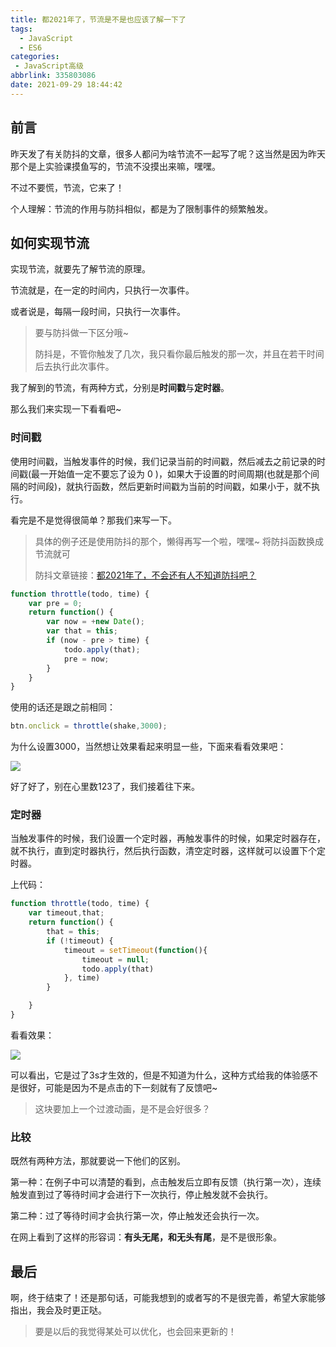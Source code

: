 ```yaml
---
title: 都2021年了，节流是不是也应该了解一下了
tags:
  - JavaScript
  - ES6
categories:
 - JavaScript高级
abbrlink: 335803086
date: 2021-09-29 18:44:42
---
```


## 前言

昨天发了有关防抖的文章，很多人都问为啥节流不一起写了呢？这当然是因为昨天那个是上实验课摸鱼写的，节流不没摸出来嘛，嘿嘿。

不过不要慌，节流，它来了！

个人理解：节流的作用与防抖相似，都是为了限制事件的频繁触发。

<!--more-->

## 如何实现节流

实现节流，就要先了解节流的原理。

节流就是，在一定的时间内，只执行一次事件。

或者说是，每隔一段时间，只执行一次事件。

> 要与防抖做一下区分哦~
>
> 防抖是，不管你触发了几次，我只看你最后触发的那一次，并且在若干时间后去执行此次事件。

我了解到的节流，有两种方式，分别是**时间戳**与**定时器**。

那么我们来实现一下看看吧~

### 时间戳

使用时间戳，当触发事件的时候，我们记录当前的时间戳，然后减去之前记录的时间戳(最一开始值一定不要忘了设为 0 )，如果大于设置的时间周期(也就是那个间隔的时间段)，就执行函数，然后更新时间戳为当前的时间戳，如果小于，就不执行。

看完是不是觉得很简单？那我们来写一下。

> 具体的例子还是使用防抖的那个，懒得再写一个啦，嘿嘿~   将防抖函数换成节流就可
>
> 防抖文章链接：[都2021年了，不会还有人不知道防抖吧？](https://blog.wangez.site/posts/647457095.html)

```js
function throttle(todo, time) {
    var pre = 0;
    return function() {
        var now = +new Date();
        var that = this;
        if (now - pre > time) {
            todo.apply(that);
            pre = now;
        }
    }
}
```

使用的话还是跟之前相同：

```js
btn.onclick = throttle(shake,3000);
```

为什么设置3000，当然想让效果看起来明显一些，下面来看看效果吧：

![](时间戳节流.gif)

好了好了，别在心里数123了，我们接着往下来。

### 定时器

当触发事件的时候，我们设置一个定时器，再触发事件的时候，如果定时器存在，就不执行，直到定时器执行，然后执行函数，清空定时器，这样就可以设置下个定时器。

上代码：

```js
function throttle(todo, time) {
    var timeout,that;
    return function() {
        that = this;
        if (!timeout) {
            timeout = setTimeout(function(){
                timeout = null;
                todo.apply(that)
            }, time)
        }

    }
}
```

看看效果：

![](定时器节流.gif)

可以看出，它是过了3s才生效的，但是不知道为什么，这种方式给我的体验感不是很好，可能是因为不是点击的下一刻就有了反馈吧~

> 这块要加上一个过渡动画，是不是会好很多？

### 比较

既然有两种方法，那就要说一下他们的区别。

第一种：在例子中可以清楚的看到，点击触发后立即有反馈（执行第一次），连续触发直到过了等待时间才会进行下一次执行，停止触发就不会执行。

第二种：过了等待时间才会执行第一次，停止触发还会执行一次。

在网上看到了这样的形容词：**有头无尾，和无头有尾**，是不是很形象。

## 最后

啊，终于结束了！还是那句话，可能我想到的或者写的不是很完善，希望大家能够指出，我会及时更正哒。

> 要是以后的我觉得某处可以优化，也会回来更新的！
